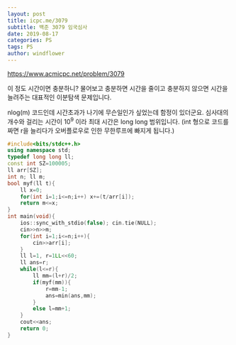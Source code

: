 ```yaml
---
layout: post
title: icpc.me/3079
subtitle: 백준 3079 임국심사
date: 2019-08-17
categories: PS
tags: PS
author: windflower
---
```


<https://www.acmicpc.net/problem/3079>

이 정도 시간이면 충분하니? 물어보고 충분하면 시간을 줄이고 충분하지 않으면 시간을 늘려주는 대표적인 이분탐색 문제입니다.

nlog(m) 코드인데 시간초과가 나기에 무슨일인가 싶었는데 함정이 있더군요. 심사대의 개수와 걸리는 시간이 $10^9$ 이라 최대 시간은 long long 범위입니다. (int 형으로 코드를 짜면 r을 늘리다가 오버플로우로 인한 무한루프에 빠지게 됩니다.)

```cpp
#include<bits/stdc++.h>
using namespace std;
typedef long long ll;
const int SZ=100005;
ll arr[SZ];
int n; ll m;
bool myf(ll t){
	ll x=0;
	for(int i=1;i<=n;i++) x+=(t/arr[i]);
	return m<=x;
}
int main(void){
	ios::sync_with_stdio(false); cin.tie(NULL);
	cin>>n>>m;
	for(int i=1;i<=n;i++){
		cin>>arr[i];
	}
	ll l=1, r=1LL<<60;
	ll ans=r;
	while(l<=r){
		ll mm=(l+r)/2;
		if(myf(mm)){
			r=mm-1;
			ans=min(ans,mm);
		}
		else l=mm+1;
	}
	cout<<ans;
	return 0;
}
```
